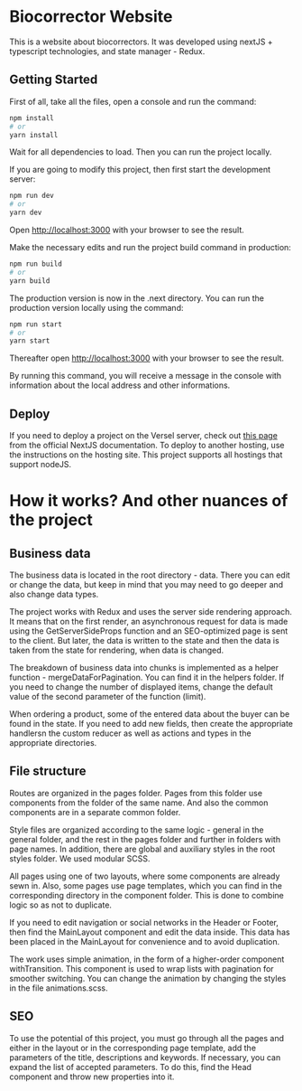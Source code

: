 # Biocorrector Website

This is a website about biocorrectors. It was developed using nextJS + typescript technologies, and state manager - Redux. 

## Getting Started

First of all, take all the files, open a console and run the command: 

```bash
npm install
# or
yarn install
```
Wait for all dependencies to load. Then you can run the project locally.

If you are going to modify this project, then first start the development server:

```bash
npm run dev
# or
yarn dev
```

Open [http://localhost:3000](http://localhost:3000) with your browser to see the result.

Make the necessary edits and run the project build command in production:

```bash
npm run build
# or
yarn build
```

The production version is now in the .next directory. You can run the production version locally using the command:

```bash
npm run start
# or
yarn start
```

Thereafter open [http://localhost:3000](http://localhost:3000) with your browser to see the result.

By running this command, you will receive a message in the console with information about the local address and other informations.

## Deploy

If you need to deploy a project on the Versel server, check out [this page](https://nextjs.org/learn/basics/deploying-nextjs-app/deploy) from the official NextJS documentation. To deploy to another hosting, use the instructions on the hosting site. This project supports all hostings that support nodeJS.

# How it works? And other nuances of the project

## Business data

The business data is located in the root directory - data. There you can edit or change the data, but keep in mind that you may need to go deeper and also change data types. 

The project works with Redux and uses the server side rendering approach. It means that on the first render, an asynchronous request for data is made using the GetServerSideProps function and an SEO-optimized page is sent to the client. But later, the data is written to the state and then the data is taken from the state for rendering, when data is changed.

The breakdown of business data into chunks is implemented as a helper function - mergeDataForPagination. You can find it in the helpers folder. If you need to change the number of displayed items, change the default value of the second parameter of the function (limit).

When ordering a product, some of the entered data about the buyer can be found in the state. If you need to add new fields, then create the appropriate handlersn the custom reducer as well as actions and types in the appropriate directories.

## File structure

Routes are organized in the pages folder. Pages from this folder use components from the folder of the same name. And also the common components are in a separate common folder.

Style files are organized according to the same logic - general in the general folder, and the rest in the pages folder and further in folders with page names. In addition, there are global and auxiliary styles in the root styles folder. We used modular SCSS. 

All pages using one of two layouts, where some components are already sewn in. Also, some pages use page templates, which you can find in the corresponding directory in the component folder. This is done to combine logic so as not to duplicate.

If you need to edit navigation or social networks in the Header or Footer, then find the MainLayout component and edit the data inside. This data has been placed in the MainLayout for convenience and to avoid duplication.

The work uses simple animation, in the form of a higher-order component withTransition. This component is used to wrap lists with pagination for smoother switching. You can change the animation by changing the styles in the file animations.scss. 

## SEO 

To use the potential of this project, you must go through all the pages and either in the layout or in the corresponding page template, add the parameters of the title, descriptions and keywords. If necessary, you can expand the list of accepted parameters. To do this, find the Head component and throw new properties into it.